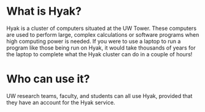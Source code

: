 # What is Hyak?

Hyak is a cluster of computers situated at the UW Tower. These computers are used to perform large, complex calculations or software programs when high computing power is needed. If you were to use a laptop to run a program like those being run on Hyak, it would take thousands of years for the laptop to complete what the Hyak cluster can do in a couple of hours!

# Who can use it?

UW research teams, faculty, and students can all use Hyak, provided that they have an account for the Hyak service.